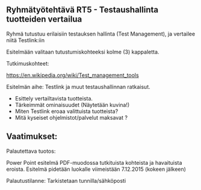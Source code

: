 ## Ryhmätyötehtävä RT5 - Testaushallinta tuotteiden vertailua 

Ryhmä tutustuu erilaisiin testauksen hallinta (Test Management), ja vertailee niitä Testlink:iin

Esitelmään valitaan tutustumiskohteeksi kolme (3) kappaletta. 

Tutkimuskohteet:

https://en.wikipedia.org/wiki/Test_management_tools


Esitelmän aihe: Testlink ja muut testaushallinnan ratkaisut. 

  * Esittely vertailtavista tuotteista.
  * Tärkeimmät ominaisuudet (Näytetään kuvina!)
  * Miten Testlink eroaa valittuista tuotteista?
  * Mitä kyseiset ohjelmistot/palvelut maksavat ?

## Vaatimukset:

Palautettava tuotos:

Power Point esitelmä PDF-muodossa tutkituista kohteista ja havaituista eroista.
Esitelmä pidetään luokalle viimeistään 7.12.2015 (kokeen jälkeen)

Palautustilanne: Tarkistetaan tunnilla/sähköposti







